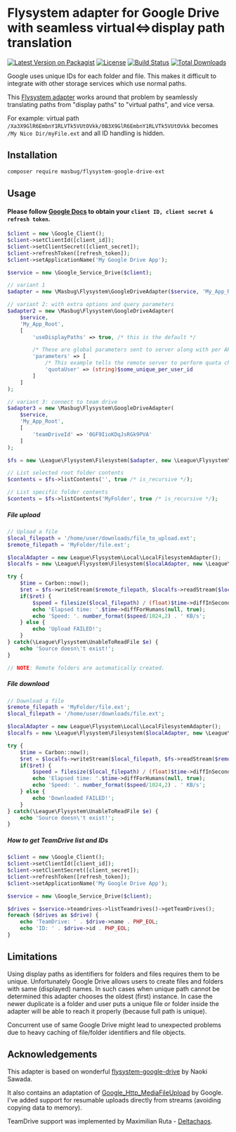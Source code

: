 # Flysystem adapter for Google Drive with seamless virtual<=>display path translation

[![Latest Version on Packagist](https://img.shields.io/packagist/v/masbug/flysystem-google-drive-ext.svg?style=flat-square)](https://packagist.org/packages/masbug/flysystem-google-drive-ext)
[![License](https://img.shields.io/badge/License-Apache%202.0-blue.svg)](https://opensource.org/licenses/Apache-2.0)
[![Build Status](https://img.shields.io/travis/masbug/flysystem-google-drive-ext/master.svg?style=flat-square)](https://travis-ci.org/masbug/flysystem-google-drive-ext)
[![Total Downloads](https://img.shields.io/packagist/dt/masbug/flysystem-google-drive-ext.svg?style=flat-square)](https://packagist.org/packages/masbug/flysystem-google-drive-ext)

Google uses unique IDs for each folder and file. This makes it difficult to integrate with other storage services which use normal paths.

This [Flysystem adapter](https://github.com/thephpleague/flysystem) works around that problem by seamlessly translating paths from "display paths" to "virtual paths", and vice versa.

For example: virtual path `/Xa3X9GlR6EmbnY1RLVTk5VUtOVkk/0B3X9GlR6EmbnY1RLVTk5VUtOVkk` becomes `/My Nice Dir/myFile.ext` and all ID handling is hidden.

## Installation

```bash
composer require masbug/flysystem-google-drive-ext
```

## Usage
#### Please follow [Google Docs](https://developers.google.com/drive/v3/web/enable-sdk) to obtain your `client ID, client secret & refresh token`.

```php
$client = new \Google_Client();
$client->setClientId([client_id]);
$client->setClientSecret([client_secret]);
$client->refreshToken([refresh_token]);
$client->setApplicationName('My Google Drive App');

$service = new \Google_Service_Drive($client);

// variant 1
$adapter = new \Masbug\Flysystem\GoogleDriveAdapter($service, 'My_App_Root');

// variant 2: with extra options and query parameters
$adapter2 = new \Masbug\Flysystem\GoogleDriveAdapter(
    $service,
    'My_App_Root',
    [
        'useDisplayPaths' => true, /* this is the default */

        /* These are global parameters sent to server along with per API parameters. Please see https://developers.google.com/drive/api/v3/query-parameters for more info. */
        'parameters' => [
            /* This example tells the remote server to perform quota checks per unique user id. Otherwise the quota would be per client IP. */
            'quotaUser' => (string)$some_unique_per_user_id
        ]
    ]
);

// variant 3: connect to team drive
$adapter3 = new \Masbug\Flysystem\GoogleDriveAdapter(
    $service,
    'My_App_Root',
    [
        'teamDriveId' => '0GF9IioKDqJsRGk9PVA'
    ]
);

$fs = new \League\Flysystem\Filesystem($adapter, new \League\Flysystem\Config([\League\Flysystem\Config::OPTION_VISIBILITY => \League\Flysystem\Visibility::PRIVATE]));
```
```php
// List selected root folder contents
$contents = $fs->listContents('', true /* is_recursive */);

// List specific folder contents
$contents = $fs->listContents('MyFolder', true /* is_recursive */);
```

##### File upload
```php
// Upload a file
$local_filepath = '/home/user/downloads/file_to_upload.ext';
$remote_filepath = 'MyFolder/file.ext';

$localAdapter = new League\Flysystem\Local\LocalFilesystemAdapter();
$localfs = new \League\Flysystem\Filesystem($localAdapter, new \League\Flysystem\Config([\League\Flysystem\Config::OPTION_VISIBILITY => \League\Flysystem\Visibility::PRIVATE]));

try {
    $time = Carbon::now();
    $ret = $fs->writeStream($remote_filepath, $localfs->readStream($local_filepath));
    if($ret) {
        $speed = filesize($local_filepath) / (float)$time->diffInSeconds();
        echo 'Elapsed time: '.$time->diffForHumans(null, true);
        echo 'Speed: '. number_format($speed/1024,2) . ' KB/s';
    } else {
        echo 'Upload FAILED!';
    }
} catch(\League\Flysystem\UnableToReadFile $e) {
    echo 'Source doesn\'t exist!';
}

// NOTE: Remote folders are automatically created. 
```

##### File download
```php
// Download a file
$remote_filepath = 'MyFolder/file.ext';
$local_filepath = '/home/user/downloads/file.ext';

$localAdapter = new League\Flysystem\Local\LocalFilesystemAdapter();
$localfs = new \League\Flysystem\Filesystem($localAdapter, new \League\Flysystem\Config([\League\Flysystem\Config::OPTION_VISIBILITY => \League\Flysystem\Visibility::PRIVATE])));

try {
    $time = Carbon::now();
    $ret = $localfs->writeStream($local_filepath, $fs->readStream($remote_filepath));
    if($ret) {
        $speed = filesize($local_filepath) / (float)$time->diffInSeconds();
        echo 'Elapsed time: '.$time->diffForHumans(null, true);
        echo 'Speed: '. number_format($speed/1024,2) . ' KB/s';
    } else {
        echo 'Downloaded FAILED!';
    }
} catch(\League\Flysystem\UnableToReadFile $e) {
    echo 'Source doesn\'t exist!';
}
```

##### How to get TeamDrive list and IDs
```php
$client = new \Google_Client();
$client->setClientId([client_id]);
$client->setClientSecret([client_secret]);
$client->refreshToken([refresh_token]);
$client->setApplicationName('My Google Drive App');

$service = new \Google_Service_Drive($client);

$drives = $service->teamdrives->listTeamdrives()->getTeamDrives();
foreach ($drives as $drive) {
    echo 'TeamDrive: ' . $drive->name . PHP_EOL;
    echo 'ID: ' . $drive->id . PHP_EOL;
}

```
## Limitations

Using display paths as identifiers for folders and files requires them to be unique. Unfortunately Google Drive allows users to create files and folders with same (displayed) names. In such cases when unique path cannot be determined this adapter chooses the oldest (first) instance.
In case the newer duplicate is a folder and user puts a unique file or folder inside the adapter will be able to reach it properly (because full path is unique).

Concurrent use of same Google Drive might lead to unexpected problems due to heavy caching of file/folder identifiers and file objects.   

## Acknowledgements
This adapter is based on wonderful [flysystem-google-drive](https://github.com/nao-pon/flysystem-google-drive) by Naoki Sawada.

It also contains an adaptation of [Google_Http_MediaFileUpload](https://github.com/google/google-api-php-client/blob/master/src/Google/Http/MediaFileUpload.php) by Google. I've added support for resumable uploads directly from streams (avoiding copying data to memory). 

TeamDrive support was implemented by Maximilian Ruta - [Deltachaos](https://github.com/Deltachaos).

